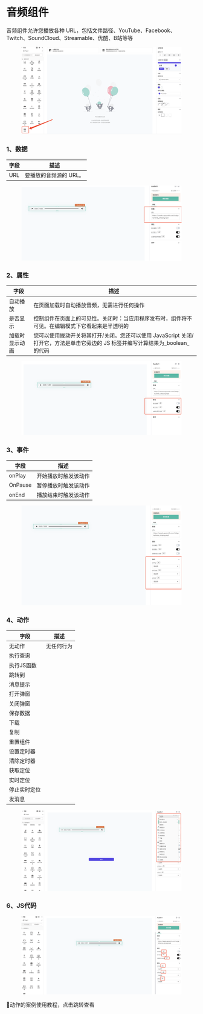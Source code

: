 # 音频组件

音频组件允许您播放各种 URL，包括文件路径、YouTube、Facebook、Twitch、SoundCloud、Streamable、优酷、B站等等

<figure><img src="../../.gitbook/assets/image (92).png" alt=""><figcaption></figcaption></figure>

### 1、数据

| 字段  | 描述            |
| --- | ------------- |
| URL | 要播放的音频源的 URL。 |

<figure><img src="../../.gitbook/assets/image (52) (1).png" alt=""><figcaption></figcaption></figure>

### 2、属性

| 字段      | 描述                                                                            |
| ------- | ----------------------------------------------------------------------------- |
| 自动播放    | 在页面加载时自动播放音频，无需进行任何操作                                                         |
| 是否显示    | 控制组件在页面上的可见性。关闭时：当应用程序发布时，组件将不可见。在编辑模式下它看起来是半透明的                              |
| 加载时显示动画 | 您可以使用拨动开关将其打开/关闭。您还可以使用 JavaScript 关闭/打开它，方法是单击它旁边的 JS 标签并编写计算结果为_boolean_的代码 |

<figure><img src="../../.gitbook/assets/image (82) (1).png" alt=""><figcaption></figcaption></figure>

### 3、事件

| 字段      | 描述         |
| ------- | ---------- |
| onPlay  | 开始播放时触发该动作 |
| OnPause | 暂停播放时触发该动作 |
| onEnd   | 播放结束时触发该动作 |

<figure><img src="../../.gitbook/assets/image (50) (1).png" alt=""><figcaption></figcaption></figure>



### 4、动作

| 字段      | 描述    |
| ------- | ----- |
| 无动作     | 无任何行为 |
| 执行查询    |       |
| 执行JS函数  |       |
| 跳转到     |       |
| 消息提示    |       |
| 打开弹窗    |       |
| 关闭弹窗    |       |
| 保存数据    |       |
| 下载      |       |
| 复制      |       |
| 重置组件    |       |
| 设置定时器   |       |
| 清除定时器   |       |
| 获取定位    |       |
| 实时定位    |       |
| 停止实时定位  |       |
| 发消息     |       |

<figure><img src="../../.gitbook/assets/image (61) (1).png" alt=""><figcaption></figcaption></figure>

### 6、JS代码



<figure><img src="../../.gitbook/assets/image (91) (1).png" alt=""><figcaption></figcaption></figure>





📣动作的案例使用教程，点击跳转查看
